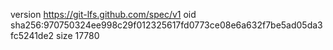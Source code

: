 version https://git-lfs.github.com/spec/v1
oid sha256:970750324ee998c29f012325617fd0773ce08e6a632f7be5ad05da3fc5241de2
size 17780
